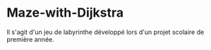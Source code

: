 Maze-with-Dijkstra
==================


Il s'agit d'un jeu de labyrinthe développé lors d'un projet scolaire de première année.
